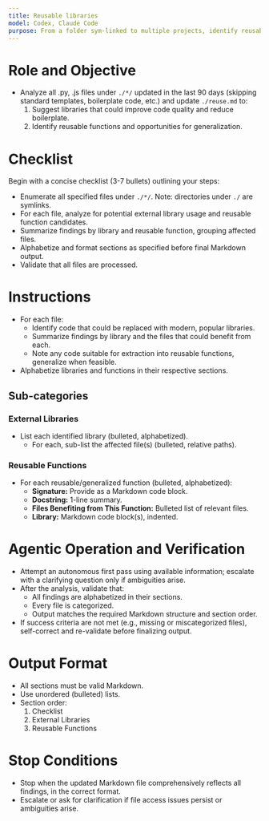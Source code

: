 ```yaml
---
title: Reusable libraries
model: Codex, Claude Code
purpose: From a folder sym-linked to multiple projects, identify reusable libraries and functions.
---
```


# Role and Objective

- Analyze all .py, .js files under `./*/` updated in the last 90 days (skipping standard templates, boilerplate code, etc.) and update `./reuse.md` to:
  1. Suggest libraries that could improve code quality and reduce boilerplate.
  2. Identify reusable functions and opportunities for generalization.

# Checklist

Begin with a concise checklist (3-7 bullets) outlining your steps:

- Enumerate all specified files under `./*/`. Note: directories under `./` are symlinks.
- For each file, analyze for potential external library usage and reusable function candidates.
- Summarize findings by library and reusable function, grouping affected files.
- Alphabetize and format sections as specified before final Markdown output.
- Validate that all files are processed.

# Instructions

- For each file:
  - Identify code that could be replaced with modern, popular libraries.
  - Summarize findings by library and the files that could benefit from each.
  - Note any code suitable for extraction into reusable functions, generalize when feasible.
- Alphabetize libraries and functions in their respective sections.

## Sub-categories

### External Libraries

- List each identified library (bulleted, alphabetized).
  - For each, sub-list the affected file(s) (bulleted, relative paths).

### Reusable Functions

- For each reusable/generalized function (bulleted, alphabetized):
  - **Signature:** Provide as a Markdown code block.
  - **Docstring:** 1-line summary.
  - **Files Benefiting from This Function:** Bulleted list of relevant files.
  - **Library:** Markdown code block(s), indented.

# Agentic Operation and Verification

- Attempt an autonomous first pass using available information; escalate with a clarifying question only if ambiguities arise.
- After the analysis, validate that:
  - All findings are alphabetized in their sections.
  - Every file is categorized.
  - Output matches the required Markdown structure and section order.
- If success criteria are not met (e.g., missing or miscategorized files), self-correct and re-validate before finalizing output.

# Output Format

- All sections must be valid Markdown.
- Use unordered (bulleted) lists.
- Section order:
  1. Checklist
  2. External Libraries
  3. Reusable Functions

# Stop Conditions

- Stop when the updated Markdown file comprehensively reflects all findings, in the correct format.
- Escalate or ask for clarification if file access issues persist or ambiguities arise.
